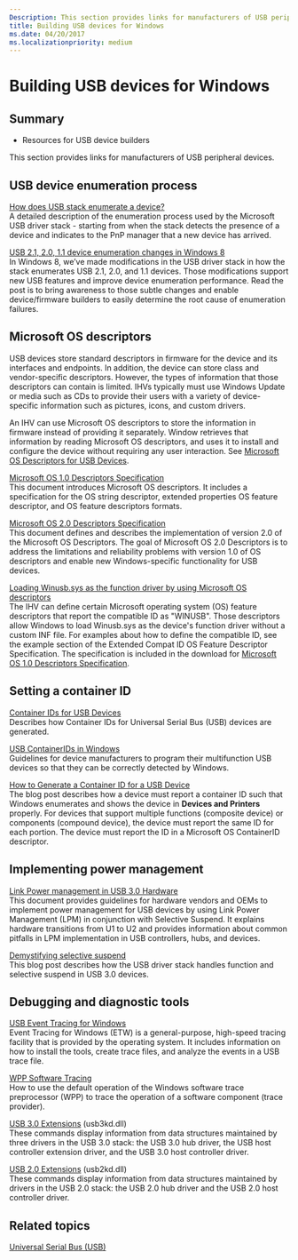 ```yaml
---
Description: This section provides links for manufacturers of USB peripheral devices.
title: Building USB devices for Windows
ms.date: 04/20/2017
ms.localizationpriority: medium
---
```


# Building USB devices for Windows

## Summary

* Resources for USB device builders

This section provides links for manufacturers of USB peripheral devices.

## USB device enumeration process

[How does USB stack enumerate a device?](https://go.microsoft.com/fwlink/p/?linkid=617517)  
A detailed description of the enumeration process used by the Microsoft USB driver stack - starting from when the stack detects the presence of a device and indicates to the PnP manager that a new device has arrived.

[USB 2.1, 2.0, 1.1 device enumeration changes in Windows 8](https://go.microsoft.com/fwlink/p/?linkid=617518)  
In Windows 8, we’ve made modifications in the USB driver stack in how the stack enumerates USB 2.1, 2.0, and 1.1 devices. Those modifications support new USB features and improve device enumeration performance. Read the post is to bring awareness to those subtle changes and enable device/firmware builders to easily determine the root cause of enumeration failures.

## Microsoft OS descriptors

USB devices store standard descriptors in firmware for the device and its interfaces and endpoints. In addition, the device can store class and vendor-specific descriptors. However, the types of information that those descriptors can contain is limited. IHVs typically must use Windows Update or media such as CDs to provide their users with a variety of device-specific information such as pictures, icons, and custom drivers.

An IHV can use Microsoft OS descriptors to store the information in firmware instead of providing it separately. Window retrieves that information by reading Microsoft OS descriptors, and uses it to install and configure the device without requiring any user interaction. See [Microsoft OS Descriptors for USB Devices](microsoft-defined-usb-descriptors.md).

[Microsoft OS 1.0 Descriptors Specification](https://go.microsoft.com/fwlink/p/?linkid=617519)  
This document introduces Microsoft OS descriptors. It includes a specification for the OS string descriptor, extended properties OS feature descriptor, and OS feature descriptors formats.

[Microsoft OS 2.0 Descriptors Specification](https://docs.microsoft.com/windows-hardware/drivers/usbcon/microsoft-os-2-0-descriptors-specification)  
This document defines and describes the implementation of version 2.0 of the Microsoft OS Descriptors. The goal of Microsoft OS 2.0 Descriptors is to address the limitations and reliability problems with version 1.0 of OS descriptors and enable new Windows-specific functionality for USB devices.

[Loading Winusb.sys as the function driver by using Microsoft OS descriptors](automatic-installation-of-winusb.md)  
The IHV can define certain Microsoft operating system (OS) feature descriptors that report the compatible ID as "WINUSB". Those descriptors allow Windows to load Winusb.sys as the device's function driver without a custom INF file. For examples about how to define the compatible ID, see the example section of the Extended Compat ID OS Feature Descriptor Specification. The specification is included in the download for [Microsoft OS 1.0 Descriptors Specification](https://go.microsoft.com/fwlink/p/?linkid=617519).

## Setting a container ID

[Container IDs for USB Devices](https://docs.microsoft.com/windows-hardware/drivers/install/container-ids-for-usb-devices)  
Describes how Container IDs for Universal Serial Bus (USB) devices are generated.

[USB ContainerIDs in Windows](usb-containerids-in-windows.md)  
Guidelines for device manufacturers to program their multifunction USB devices so that they can be correctly detected by Windows.

[How to Generate a Container ID for a USB Device](https://go.microsoft.com/fwlink/p/?linkid=617520)  
The blog post describes how a device must report a container ID such that Windows enumerates and shows the device in **Devices and Printers** properly. For devices that support multiple functions (composite device) or components (compound device), the device must report the same ID for each portion. The device must report the ID in a Microsoft OS ContainerID descriptor.

## Implementing power management

[Link Power management in USB 3.0 Hardware](link-power-management-in-usb-3-0-hardware.md)  
This document provides guidelines for hardware vendors and OEMs to implement power management for USB devices by using Link Power Management (LPM) in conjunction with Selective Suspend. It explains hardware transitions from U1 to U2 and provides information about common pitfalls in LPM implementation in USB controllers, hubs, and devices.

[Demystifying selective suspend](link-power-management-in-usb-3-0-hardware.md)  
This blog post describes how the USB driver stack handles function and selective suspend in USB 3.0 devices.

## Debugging and diagnostic tools

[USB Event Tracing for Windows](usb-event-tracing-for-windows.md)  
Event Tracing for Windows (ETW) is a general-purpose, high-speed tracing facility that is provided by the operating system. It includes information on how to install the tools, create trace files, and analyze the events in a USB trace file.

[WPP Software Tracing](https://docs.microsoft.com/windows-hardware/drivers/devtest/wpp-software-tracing)  
How to use the default operation of the Windows software trace preprocessor (WPP) to trace the operation of a software component (trace provider).

[USB 3.0 Extensions](https://docs.microsoft.com/windows-hardware/drivers/debugger/usb-3-extensions) (usb3kd.dll)  
These commands display information from data structures maintained by three drivers in the USB 3.0 stack: the USB 3.0 hub driver, the USB host controller extension driver, and the USB 3.0 host controller driver.

[USB 2.0 Extensions](https://docs.microsoft.com/windows-hardware/drivers/debugger/usb-2-0-extensions) (usb2kd.dll)  
These commands display information from data structures maintained by drivers in the USB 2.0 stack: the USB 2.0 hub driver and the USB 2.0 host controller driver.

## Related topics

[Universal Serial Bus (USB)](https://docs.microsoft.com/windows-hardware/drivers/)  
